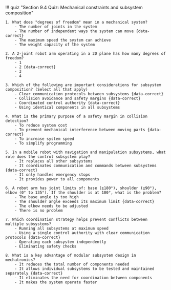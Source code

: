 !!! quiz "Section 9.4 Quiz: Mechanical constraints and subsystem composition"

    1. What does "degrees of freedom" mean in a mechanical system?
        - The number of joints in the system
        - The number of independent ways the system can move {data-correct}
        - The maximum speed the system can achieve
        - The weight capacity of the system

    2. A 2-joint robot arm operating in a 2D plane has how many degrees of freedom?
        - 1
        - 2 {data-correct}
        - 3
        - 4

    3. Which of the following are important considerations for subsystem composition? (Select all that apply)
        - Clear communication protocols between subsystems {data-correct}
        - Collision avoidance and safety margins {data-correct}
        - Coordinated control authority {data-correct}
        - Using identical components in all subsystems

    4. What is the primary purpose of a safety margin in collision detection?
        - To reduce system cost
        - To prevent mechanical interference between moving parts {data-correct}
        - To increase system speed
        - To simplify programming

    5. In a mobile robot with navigation and manipulation subsystems, what role does the control subsystem play?
        - It replaces all other subsystems
        - It coordinates communication and commands between subsystems {data-correct}
        - It only handles emergency stops
        - It provides power to all components

    6. A robot arm has joint limits of: base (±180°), shoulder (±90°), elbow (0° to 135°). If the shoulder is at 100°, what is the problem?
        - The base angle is too high
        - The shoulder angle exceeds its maximum limit {data-correct}
        - The elbow needs to be adjusted
        - There is no problem

    7. Which coordination strategy helps prevent conflicts between multiple subsystems?
        - Running all subsystems at maximum speed
        - Using a single control authority with clear communication protocols {data-correct}
        - Operating each subsystem independently
        - Eliminating safety checks

    8. What is a key advantage of modular subsystem design in mechatronics?
        - It reduces the total number of components needed
        - It allows individual subsystems to be tested and maintained separately {data-correct}
        - It eliminates the need for coordination between components
        - It makes the system operate faster
